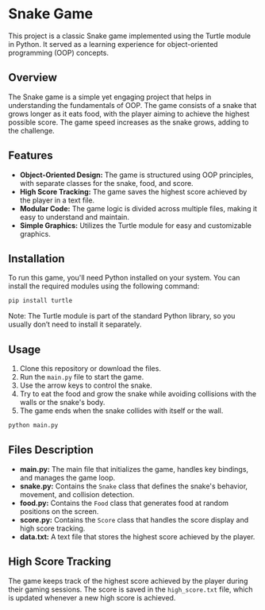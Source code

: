 # Snake Game

This project is a classic Snake game implemented using the Turtle module in Python. It served as a learning experience for object-oriented programming (OOP) concepts.

## Overview

The Snake game is a simple yet engaging project that helps in understanding the fundamentals of OOP. The game consists of a snake that grows longer as it eats food, with the player aiming to achieve the highest possible score. The game speed increases as the snake grows, adding to the challenge.

## Features

- **Object-Oriented Design:** The game is structured using OOP principles, with separate classes for the snake, food, and score.
- **High Score Tracking:** The game saves the highest score achieved by the player in a text file.
- **Modular Code:** The game logic is divided across multiple files, making it easy to understand and maintain.
- **Simple Graphics:** Utilizes the Turtle module for easy and customizable graphics.

## Installation

To run this game, you'll need Python installed on your system. You can install the required modules using the following command:

```bash
pip install turtle
```

Note: The Turtle module is part of the standard Python library, so you usually don’t need to install it separately.

## Usage

1. Clone this repository or download the files.
2. Run the `main.py` file to start the game.
3. Use the arrow keys to control the snake.
4. Try to eat the food and grow the snake while avoiding collisions with the walls or the snake's body.
5. The game ends when the snake collides with itself or the wall.

```bash
python main.py
```

## Files Description

- **main.py:** The main file that initializes the game, handles key bindings, and manages the game loop.
- **snake.py:** Contains the `Snake` class that defines the snake's behavior, movement, and collision detection.
- **food.py:** Contains the `Food` class that generates food at random positions on the screen.
- **score.py:** Contains the `Score` class that handles the score display and high score tracking.
- **data.txt:** A text file that stores the highest score achieved by the player.

## High Score Tracking

The game keeps track of the highest score achieved by the player during their gaming sessions. The score is saved in the `high_score.txt` file, which is updated whenever a new high score is achieved.

